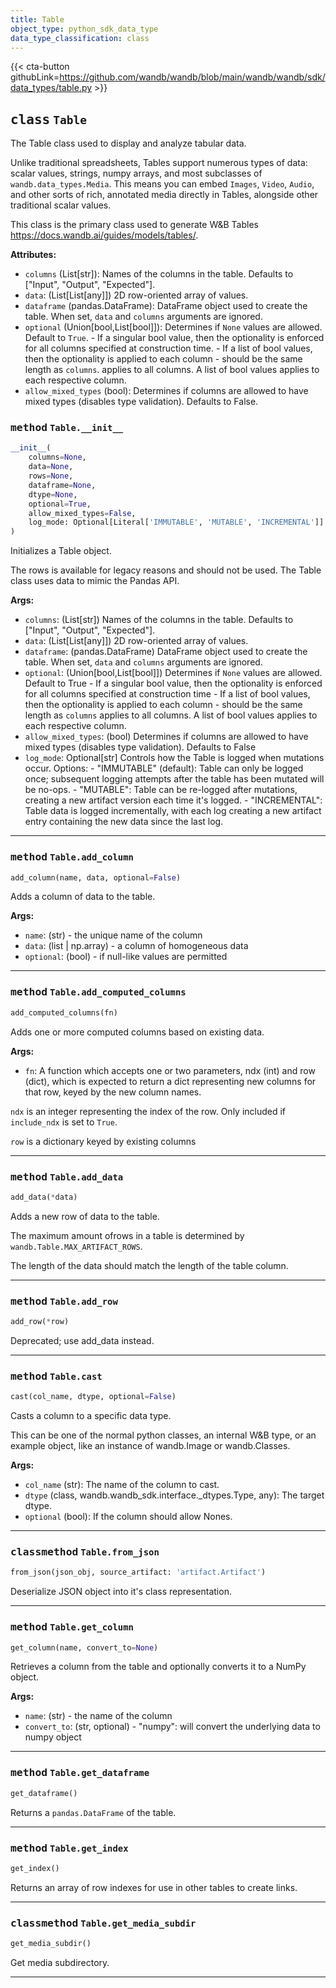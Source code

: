```yaml
---
title: Table
object_type: python_sdk_data_type
data_type_classification: class
---
```


{{< cta-button githubLink=https://github.com/wandb/wandb/blob/main/wandb/wandb/sdk/data_types/table.py >}}




## <kbd>class</kbd> `Table`
The Table class used to display and analyze tabular data. 

Unlike traditional spreadsheets, Tables support numerous types of data: scalar values, strings, numpy arrays, and most subclasses of `wandb.data_types.Media`. This means you can embed `Images`, `Video`, `Audio`, and other sorts of rich, annotated media directly in Tables, alongside other traditional scalar values. 

This class is the primary class used to generate W&B Tables https://docs.wandb.ai/guides/models/tables/. 



**Attributes:**
 
 - `columns` (List[str]):  Names of the columns in the table.  Defaults to ["Input", "Output", "Expected"]. 
 - `data`:  (List[List[any]]) 2D row-oriented array of values. 
 - `dataframe` (pandas.DataFrame):  DataFrame object used to create the table.  When set, `data` and `columns` arguments are ignored. 
 - `optional` (Union[bool,List[bool]]):  Determines if `None` values are  allowed. Default to `True`. 
        - If a singular bool value, then the optionality is enforced for all  columns specified at construction time. 
        - If a list of bool values, then the optionality is applied to each  column - should be the same length as `columns`.  applies to all columns. A list of bool values applies to each  respective column. 
 - `allow_mixed_types` (bool):  Determines if columns are allowed to have  mixed types (disables type validation). Defaults to False. 

### <kbd>method</kbd> `Table.__init__`

```python
__init__(
    columns=None,
    data=None,
    rows=None,
    dataframe=None,
    dtype=None,
    optional=True,
    allow_mixed_types=False,
    log_mode: Optional[Literal['IMMUTABLE', 'MUTABLE', 'INCREMENTAL']] = 'IMMUTABLE'
)
```

Initializes a Table object. 

The rows is available for legacy reasons and should not be used. The Table class uses data to mimic the Pandas API. 



**Args:**
 
 - `columns`:  (List[str]) Names of the columns in the table.  Defaults to ["Input", "Output", "Expected"]. 
 - `data`:  (List[List[any]]) 2D row-oriented array of values. 
 - `dataframe`:  (pandas.DataFrame) DataFrame object used to create the table.  When set, `data` and `columns` arguments are ignored. 
 - `optional`:  (Union[bool,List[bool]]) Determines if `None` values are allowed. Default to True 
        - If a singular bool value, then the optionality is enforced for all  columns specified at construction time 
        - If a list of bool values, then the optionality is applied to each  column - should be the same length as `columns`  applies to all columns. A list of bool values applies to each respective column. 
 - `allow_mixed_types`:  (bool) Determines if columns are allowed to have mixed types  (disables type validation). Defaults to False 
 - `log_mode`:  Optional[str] Controls how the Table is logged when mutations occur.  Options: 
        - "IMMUTABLE" (default): Table can only be logged once; subsequent  logging attempts after the table has been mutated will be no-ops. 
        - "MUTABLE": Table can be re-logged after mutations, creating  a new artifact version each time it's logged. 
        - "INCREMENTAL": Table data is logged incrementally, with each log creating  a new artifact entry containing the new data since the last log. 




---

### <kbd>method</kbd> `Table.add_column`

```python
add_column(name, data, optional=False)
```

Adds a column of data to the table. 



**Args:**
 
 - `name`:  (str) - the unique name of the column 
 - `data`:  (list | np.array) - a column of homogeneous data 
 - `optional`:  (bool) - if null-like values are permitted 

---

### <kbd>method</kbd> `Table.add_computed_columns`

```python
add_computed_columns(fn)
```

Adds one or more computed columns based on existing data. 



**Args:**
 
 - `fn`:  A function which accepts one or two parameters, ndx (int) and row (dict),  which is expected to return a dict representing new columns for that row, keyed  by the new column names. 

 `ndx` is an integer representing the index of the row. Only included if `include_ndx`  is set to `True`. 

 `row` is a dictionary keyed by existing columns 

---

### <kbd>method</kbd> `Table.add_data`

```python
add_data(*data)
```

Adds a new row of data to the table. 

The maximum amount ofrows in a table is determined by `wandb.Table.MAX_ARTIFACT_ROWS`. 

The length of the data should match the length of the table column. 

---

### <kbd>method</kbd> `Table.add_row`

```python
add_row(*row)
```

Deprecated; use add_data instead. 

---


### <kbd>method</kbd> `Table.cast`

```python
cast(col_name, dtype, optional=False)
```

Casts a column to a specific data type. 

This can be one of the normal python classes, an internal W&B type, or an example object, like an instance of wandb.Image or wandb.Classes. 



**Args:**
 
 - `col_name` (str):  The name of the column to cast. 
 - `dtype` (class, wandb.wandb_sdk.interface._dtypes.Type, any):  The  target dtype. 
 - `optional` (bool):  If the column should allow Nones. 

---

### <kbd>classmethod</kbd> `Table.from_json`

```python
from_json(json_obj, source_artifact: 'artifact.Artifact')
```

Deserialize JSON object into it's class representation. 

<!-- lazydoc-ignore: internal --> 

---

### <kbd>method</kbd> `Table.get_column`

```python
get_column(name, convert_to=None)
```

Retrieves a column from the table and optionally converts it to a NumPy object. 



**Args:**
 
 - `name`:  (str) - the name of the column 
 - `convert_to`:  (str, optional) 
        - "numpy": will convert the underlying data to numpy object 

---

### <kbd>method</kbd> `Table.get_dataframe`

```python
get_dataframe()
```

Returns a `pandas.DataFrame` of the table. 

---

### <kbd>method</kbd> `Table.get_index`

```python
get_index()
```

Returns an array of row indexes for use in other tables to create links. 

---

### <kbd>classmethod</kbd> `Table.get_media_subdir`

```python
get_media_subdir()
```

Get media subdirectory. 

<!-- lazydoc-ignore: internal --> 

---





